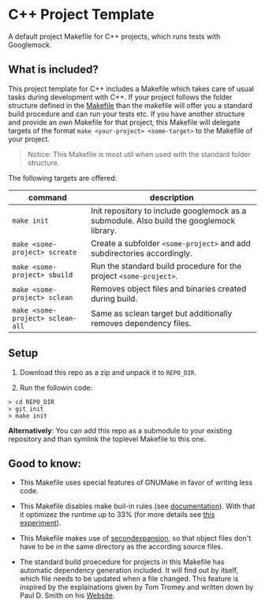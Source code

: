 # C++ Project Template
A default project Makefile for C++ projects, which runs tests with Googlemock.

## What is included?
This project template for C++ includes a Makefile which takes care of usual
tasks during development with C++. If your project follows the folder structure
defined in the [Makefile][1] than the makefile will offer you a standard build
procedure and can run your tests etc.
If you have another structure and provide an own Makefile for that project,
this Makefile will delegate targets of the format
`make <your-project> <some-target>` to the Makefile of your project.

> Notice: This Makefile is most util when used with the standard folder
  structure.

[1]: https://github.com/rqelibari/cpp-project-template/blob/master/Makefile#L82-L100

The following targets are offered:

|command      | description   |
|-------------|---------------|
| `make init` | Init repository to include googlemock as a submodule. Also build the googlemock library. |
| `make <some-project> screate`      | Create a subfolder `<some-project>` and add subdirectories accordingly. |
| `make <some-project> sbuild`       | Run the standard build procedure for the project `<some-project>`.   |
| `make <some-project> sclean`       | Removes object files and binaries created during build. |
| `make <some-project> sclean-all`   | Same as sclean target but additionally removes dependency files. |

## Setup
1. Download this repo as a zip and unpack it to `REPO_DIR`.

2. Run the followin code:

```
> cd REPO_DIR
> git init
> make init
```

**Alternatively**: You can add this repo as a submodule to your existing
repository and than symlink the toplevel Makefile to this one.

## Good to know:
- This Makefile uses special features of GNUMake in favor of writing less code.

- This Makefile disables make buil-in rules (see [documentation][3]). With that
it optimizez the runtime up to 33% (for more details see
[this experiment][2]).

- This Makefile makes use of [secondexpansion][4], so that object files don't
have to be in the same directory as the according source files.

- The standard build proecedure for projects in this Makefile has automatic
dependency generation included. It will find out by itself, which file needs to
be updated when a file changed. This feature is inspired by the explainations
given by Tom Tromey and written down by Paul D. Smith on his [Website][5].

[2]: http://electric-cloud.com/blog/2009/08/makefile-performance-built-in-rules/
[3]: https://www.gnu.org/software/make/manual/html_node/Catalogue-of-Rules.html#Catalogue-of-Rules
[4]: https://www.gnu.org/software/make/manual/html_node/Secondary-Expansion.html
[5]: http://make.mad-scientist.net/papers/advanced-auto-dependency-generation/#combine